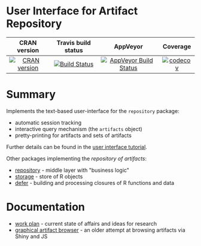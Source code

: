 User Interface for Artifact Repository
==========================

| CRAN version    | Travis build status   | AppVeyor | Coverage |
| :-------------: |:---------------------:|:--------:|:--------:|
| [![CRAN version](http://www.r-pkg.org/badges/version/ui)](https://cran.r-project.org/package=ui) | [![Build Status](https://travis-ci.org/lbartnik/ui.svg?branch=master)](https://travis-ci.org/lbartnik/ui) | [![AppVeyor Build Status](https://ci.appveyor.com/api/projects/status/github/lbartnik/ui?branch=master&svg=true)](https://ci.appveyor.com/project/lbartnik/ui) | [![codecov](https://codecov.io/gh/lbartnik/ui/branch/master/graph/badge.svg)](https://codecov.io/gh/lbartnik/ui)|


# Summary

Implements the text-based user-interface for the `repository` package:
  * automatic session tracking
  * interactive query mechanism (the `artifacts` object)
  * pretty-printing for artifacts and sets of artifacts

Further details can be found in the [user interface tutorial](https://lbartnik.github.io/ui/).

Other packages implementing the *repository of artifacts*:
  * [repository](https://github.com/lbartnik/repository) - middle layer with "business logic"
  * [storage](https://github.com/lbartnik/storage) - store of R objects
  * [defer](https://github.com/lbartnik/defer) - building and processing closures of R functions and data


# Documentation

  * [work plan](https://lbartnik.github.io/repository/) - current state of affairs and ideas for research
  * [graphical artifact browser](https://lbartnik.github.io/experiment/) - an older attempt at browsing artifacts via Shiny and JS

